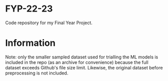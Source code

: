 # FYP-22-23
Code repository for my Final Year Project.

# Information
Note: only the smaller sampled dataset used for trialling the ML models is included in the repo (as an archive for convenience) because the full dataset exceeds Github's file size limit. Likewise, the original dataset before preprocessing is not included.
